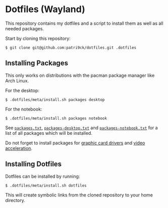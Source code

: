 # Dotfiles (Wayland)
This repository contains my dotfiles and a script to install them as well as all needed packages.

Start by cloning this repository:
```
$ git clone git@github.com:patri9ck/dotfiles.git .dotfiles
```

## Installing Packages
This only works on distributions with the pacman package manager like Arch Linux.

For the desktop:
```
$ .dotfiles/meta/install.sh packages desktop
```

For the notebook:
```
$ .dotfiles/meta/install.sh packages notebook
```

See [`packages.txt`](meta/packages.txt), [`packages-desktop.txt`](meta/packages-desktop.txt) and [`packages-notebook.txt`](meta/packages-notebook.txt) for a list of all packages which will be installed.

Do not forget to install packages for [graphic card drivers](https://wiki.archlinux.org/title/xorg#Driver_installation) and [video acceleration](https://wiki.archlinux.org/title/Hardware_video_acceleration#Installation).

## Installing Dotfiles
Dotfiles can be installed by running:
```
$ .dotfiles/meta/install.sh dotfiles
```

This will create symbolic links from the cloned repository to your home directory.
